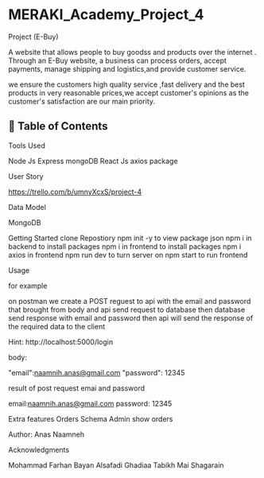 # MERAKI_Academy_Project_4

Project (E-Buy)
 
  A website that allows people to buy goodss and products over the internet . 
 Through an E-Buy website, a business can process orders, accept payments,
 manage shipping and logistics,and provide customer service.
 
 we ensure the customers high quality service ,fast delivery and the best products in very reasonable prices,we accept customer's opinions as the customer's satisfaction are our main priority.

 
 ## 📝 Table of Contents

 
 
 
 
 
 
 
 Tools Used
 
 Node Js
 Express 
 mongoDB
 React Js 
 axios package
 
 
 User Story 
 
 https://trello.com/b/umnyXcxS/project-4
 
 Data Model

 
 MongoDB 
 
 
 Getting Started
  clone Repostiory
  npm init -y to view package json
 npm i in backend to install packages 
 npm i in frontend to install packages
 npm i axios in frontend
 npm run dev to turn server on
 npm start to run frontend
 
 Usage 
 
 for example 
 
 on postman we create a POST reguest to api with the email and password that brought from body
 and api send request to database then database send response with email and password then api will send the response of the required data to the client
 
 Hint:
 http://localhost:5000/login
 
 body:
 
 "email":naamnih.anas@gmail.com
 "password": 12345
 
 result of post request emai and password
 
 email:naamnih.anas@gmail.com
 password: 12345
  
 
 
 Extra features 
 Orders Schema
Admin show orders
 
  Author:
 Anas Naamneh
 
 Acknowledgments  
 
 Mohammad Farhan
 Bayan Alsafadi
 Ghadiaa Tabikh
 Mai Shagarain
 
 
 
